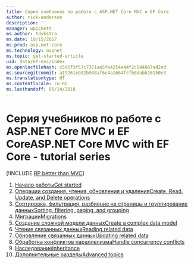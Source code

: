 ```yaml
---
title: Серия учебников по работе с ASP.NET Core MVC и EF Core
author: rick-anderson
description: ''
manager: wpickett
ms.author: tdykstra
ms.date: 10/15/2017
ms.prod: asp.net-core
ms.technology: aspnet
ms.topic: get-started-article
uid: data/ef-mvc/index
ms.openlocfilehash: c5d1f3f57c7371aa5fa4254a44f2c544067ad2ed
ms.sourcegitcommit: a19261eb82b948af6e4a1664fcfb8dabb16150e3
ms.translationtype: HT
ms.contentlocale: ru-RU
ms.lasthandoff: 05/14/2018
---
```

# <a name="aspnet-core-mvc-with-ef-core---tutorial-series"></a><span data-ttu-id="bfcc3-102">Серия учебников по работе с ASP.NET Core MVC и EF Core</span><span class="sxs-lookup"><span data-stu-id="bfcc3-102">ASP.NET Core MVC with EF Core - tutorial series</span></span>

[!INCLUDE [RP better than MVC](../../includes/RP-EF/rp-over-mvc.md)]

1. [<span data-ttu-id="bfcc3-103">Начало работы</span><span class="sxs-lookup"><span data-stu-id="bfcc3-103">Get started</span></span>](xref:data/ef-mvc/intro)
1. [<span data-ttu-id="bfcc3-104">Операции создания, чтения, обновления и удаления</span><span class="sxs-lookup"><span data-stu-id="bfcc3-104">Create, Read, Update, and Delete operations</span></span>](xref:data/ef-mvc/crud)
1. [<span data-ttu-id="bfcc3-105">Сортировка, фильтрация, разбиение на страницы и группирование данных</span><span class="sxs-lookup"><span data-stu-id="bfcc3-105">Sorting, filtering, paging, and grouping</span></span>](xref:data/ef-mvc/sort-filter-page)
1. [<span data-ttu-id="bfcc3-106">Миграции</span><span class="sxs-lookup"><span data-stu-id="bfcc3-106">Migrations</span></span>](xref:data/ef-mvc/migrations)
1. [<span data-ttu-id="bfcc3-107">Создание сложной модели данных</span><span class="sxs-lookup"><span data-stu-id="bfcc3-107">Create a complex data model</span></span>](xref:data/ef-mvc/complex-data-model)
1. [<span data-ttu-id="bfcc3-108">Чтение связанных данных</span><span class="sxs-lookup"><span data-stu-id="bfcc3-108">Reading related data</span></span>](xref:data/ef-mvc/read-related-data)
1. [<span data-ttu-id="bfcc3-109">Обновление связанных данных</span><span class="sxs-lookup"><span data-stu-id="bfcc3-109">Updating related data</span></span>](xref:data/ef-mvc/update-related-data)
1. [<span data-ttu-id="bfcc3-110">Обработка конфликтов параллелизма</span><span class="sxs-lookup"><span data-stu-id="bfcc3-110">Handle concurrency conflicts</span></span>](xref:data/ef-mvc/concurrency)
1. [<span data-ttu-id="bfcc3-111">Наследование</span><span class="sxs-lookup"><span data-stu-id="bfcc3-111">Inheritance</span></span>](xref:data/ef-mvc/inheritance)
1. [<span data-ttu-id="bfcc3-112">Дополнительные разделы</span><span class="sxs-lookup"><span data-stu-id="bfcc3-112">Advanced topics</span></span>](xref:data/ef-mvc/advanced)
